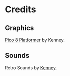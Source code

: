 # Credits

## Graphics

[Pico 8 Platformer](https://kenney.nl/assets/pico-8-platformer) by Kenney.

## Sounds

Retro Sounds by [Kenney](https://kenney.nl/).
